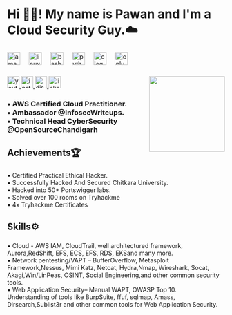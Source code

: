 <h1 align="left">Hi 👋🏻! My name is Pawan and I'm a Cloud Security Guy.☁️</h1>

###

<div align="left">
  <img src="https://cdn.jsdelivr.net/gh/devicons/devicon/icons/amazonwebservices/amazonwebservices-original.svg" height="30" alt="amazonwebservices logo"  />
  <img width="12" />
  <img src="https://cdn.jsdelivr.net/gh/devicons/devicon/icons/linux/linux-original.svg" height="30" alt="linux logo"  />
  <img width="12" />
  <img src="https://cdn.jsdelivr.net/gh/devicons/devicon/icons/bash/bash-original.svg" height="30" alt="bash logo"  />
  <img width="12" />
  <img src="https://cdn.jsdelivr.net/gh/devicons/devicon/icons/python/python-original.svg" height="30" alt="python logo"  />
  <img width="12" />
  <img src="https://cdn.jsdelivr.net/gh/devicons/devicon/icons/c/c-original.svg" height="30" alt="c logo"  />
  <img width="12" />
  <img src="https://cdn.jsdelivr.net/gh/devicons/devicon/icons/cplusplus/cplusplus-original.svg" height="30" alt="cplusplus logo"  />
</div>

###
<img align="right" height="175" src="https://metro.co.uk/wp-content/uploads/2022/03/Cyberwarfare-is-the-battleground-of-the-21st-century-and-were-all-involved-BP-29e0.gif"  />



###

<div align="left">
  <a href="https://www.youtube.com/@AlienwareSec/videos" target="_blank">
    <img src="https://img.shields.io/static/v1?message=Youtube&logo=youtube&label=&color=FF0000&logoColor=white&labelColor=&style=for-the-badge" height="28" alt="youtube logo"  />
  </a>
  <a href="https://www.instagram.com/alienwaresec/" target="_blank">
    <img src="https://img.shields.io/static/v1?message=Instagram&logo=instagram&label=&color=E4405F&logoColor=white&labelColor=&style=for-the-badge" height="28" alt="instagram logo"  />
  </a>
  <a href="https://discord.com/users/alienwaresec" target="_blank">
    <img src="https://img.shields.io/static/v1?message=Discord&logo=discord&label=&color=7289DA&logoColor=white&labelColor=&style=for-the-badge" height="28" alt="discord logo"  />
  </a>
  <a href="https://www.linkedin.com/in/pawanngambhir/" target="_blank">
    <img src="https://img.shields.io/static/v1?message=LinkedIn&logo=linkedin&label=&color=0077B5&logoColor=white&labelColor=&style=for-the-badge" height="28" alt="linkedin logo"  />
  </a>
</div>

###

<h3 align="left">• AWS Certified Cloud Practitioner.<br> • Ambassador @InfosecWriteups.<br> • Technical Head CyberSecurity @OpenSourceChandigarh</h3>

###

<h2 align="left">Achievements🏆</h2>

###

<p align="left">• Certified Practical Ethical Hacker.<br>• Successfully Hacked And Secured Chitkara University. <br>• Hacked into 50+ Portswigger labs.<br>• Solved over 100 rooms on Tryhackme<br>• 4x Tryhackme Certificates</p>

###

<h2 align="left">Skills⚙️</h2>

###

<p align="left">• Cloud - AWS IAM, CloudTrail, well architectured framework, Aurora,RedShift, EFS, ECS, EFS, RDS, EKSand many more.<br>• Network pentesting/VAPT – BufferOverflow, Metasploit Framework,Nessus, Mimi Katz, Netcat, Hydra,Nmap, Wireshark, Socat, Akagi,Win/LinPeas, OSINT, Social Engineering,and other common security tools.<br>• Web Application Security– Manual WAPT, OWASP Top 10.<br>Understanding of tools like BurpSuite, ffuf, sqlmap, Amass, Dirsearch,Sublist3r and other common tools for Web Application Security.</p>

###
